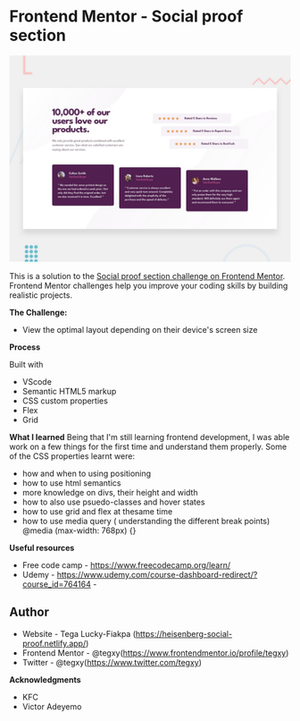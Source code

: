 # Frontend Mentor - Social proof section

![Design preview for the Social proof section coding challenge](./design/desktop-preview.jpg)

This is a solution to the [Social proof section challenge on Frontend Mentor](https://www.frontendmentor.io/challenges/social-proof-section-6e0qTv_bA). Frontend Mentor challenges help you improve your coding skills by building realistic projects. 

**The Challenge:** 
- View the optimal layout depending on their device's screen size

**Process**

Built with

- VScode
- Semantic HTML5 markup
- CSS custom properties
- Flex
- Grid

**What I learned**
Being that I'm still learning frontend development, I was able work on a few things for the first time and understand them properly.
Some of the CSS properties learnt were: 
- how and when to using positioning
- how to use html semantics
- more knowledge on divs, their height and width
- how to also use psuedo-classes and hover states
- how to use grid and flex at thesame time 
- how to use media query ( understanding the different break points)
    @media (max-width: 768px) {}


**Useful resources**

- Free code camp - https://www.freecodecamp.org/learn/ 
- Udemy - https://www.udemy.com/course-dashboard-redirect/?course_id=764164 - 


## Author

- Website - Tega Lucky-Fiakpa (https://heisenberg-social-proof.netlify.app/)
- Frontend Mentor - @tegxy(https://www.frontendmentor.io/profile/tegxy)
- Twitter - @tegxy(https://www.twitter.com/tegxy)

**Acknowledgments**

- KFC
- Victor Adeyemo
